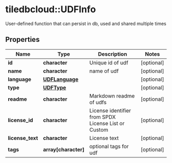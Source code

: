 # tiledbcloud::UDFInfo

User-defined function that can persist in db, used and shared multiple times
## Properties
Name | Type | Description | Notes
------------ | ------------- | ------------- | -------------
**id** | **character** | Unique id of udf | [optional] 
**name** | **character** | name of udf | [optional] 
**language** | [**UDFLanguage**](UDFLanguage.md) |  | [optional] 
**type** | [**UDFType**](UDFType.md) |  | [optional] 
**readme** | **character** | Markdown readme of udfs | [optional] 
**license_id** | **character** | License identifier from SPDX License List or Custom | [optional] 
**license_text** | **character** | License text | [optional] 
**tags** | **array[character]** | optional tags for udf | [optional] 


